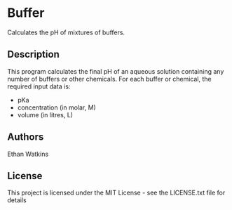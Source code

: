 # Buffer

Calculates the pH of mixtures of buffers.

## Description

This program calculates the final pH of an aqueous solution containing any number 
of buffers or other chemicals. For each buffer or chemical, the required input
data is:
* pKa
* concentration (in molar, M)
* volume (in litres, L)

## Authors

Ethan Watkins

## License

This project is licensed under the MIT License - see the LICENSE.txt file for details
